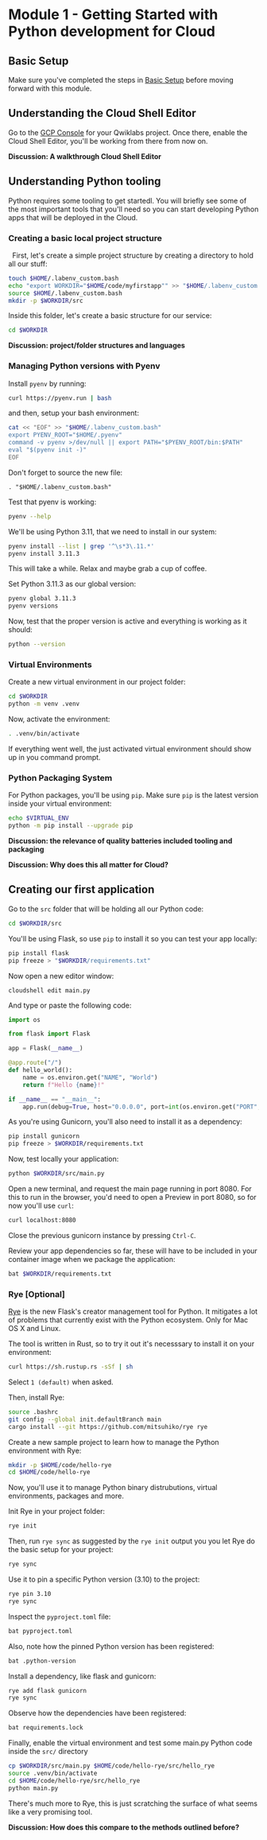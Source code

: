 # Module 1 - Getting Started with Python development for Cloud

## Basic Setup

Make sure you've completed the steps in [Basic Setup](./Readme.md) before moving forward with this module.

## Understanding the Cloud Shell Editor

Go to the [GCP Console](https://console.cloud.google.com) for your Qwiklabs project. Once there, enable the Cloud Shell Editor, you'll be working from there from now on.

**Discussion: A walkthrough Cloud Shell Editor**

## Understanding Python tooling

Python requires some tooling to get startedl. You will briefly see some of the most important tools that you'll need so you can start developing Python apps that will be deployed in the Cloud.

### Creating a basic local project structure
 
First, let's create a simple project structure by creating a directory to hold all our stuff:

```bash
touch $HOME/.labenv_custom.bash
echo "export WORKDIR="$HOME/code/myfirstapp"" >> "$HOME/.labenv_custom.bash"
source $HOME/.labenv_custom.bash
mkdir -p $WORKDIR/src
```

Inside this folder, let's create a basic structure for our service:

```bash
cd $WORKDIR
```

**Discussion: project/folder structures and languages**

### Managing Python versions with Pyenv

Install `pyenv` by running:

```bash
curl https://pyenv.run | bash
```

and then, setup your bash environment:
```bash
cat << "EOF" >> "$HOME/.labenv_custom.bash"
export PYENV_ROOT="$HOME/.pyenv"
command -v pyenv >/dev/null || export PATH="$PYENV_ROOT/bin:$PATH"
eval "$(pyenv init -)"
EOF
```

Don't forget to source the new file:
```
. "$HOME/.labenv_custom.bash"
```

Test that pyenv is working:
```bash
pyenv --help
```

We'll be using Python 3.11, that we need to install in our system:
```bash
pyenv install --list | grep '^\s*3\.11.*'
pyenv install 3.11.3
```

This will take a while. Relax and maybe grab a cup of coffee.

Set Python 3.11.3 as our global version:
```bash
pyenv global 3.11.3
pyenv versions
```

Now, test that the proper version is active and everything is working as it should:
```bash
python --version
```

### Virtual Environments

Create a new virtual environment in our project folder:
```bash
cd $WORKDIR
python -m venv .venv
```

Now, activate the environment:
```bash
. .venv/bin/activate
```

If everything went well, the just activated virtual environment should show up in you command prompt.

### Python Packaging System

For Python packages, you'll be using `pip`. Make sure `pip` is the latest version inside your virtual environment:

```bash
echo $VIRTUAL_ENV
python -m pip install --upgrade pip
```

**Discussion: the relevance of quality batteries included tooling and packaging**

**Discussion: Why does this all matter for Cloud?**

## Creating our first application

Go to the `src` folder that will be holding all our Python code:

```bash
cd $WORKDIR/src
```

You'll be using Flask, so use `pip` to install it so you can test your app locally:
```bash
pip install flask
pip freeze > "$WORKDIR/requirements.txt"
```

Now open a new editor window:
```
cloudshell edit main.py
```

And type or paste the following code:
```python
import os

from flask import Flask

app = Flask(__name__)

@app.route("/")
def hello_world():
    name = os.environ.get("NAME", "World")
    return f"Hello {name}!"

if __name__ == "__main__":
    app.run(debug=True, host="0.0.0.0", port=int(os.environ.get("PORT", 8080)))
```

As you're using Gunicorn, you'll also need to install it as a dependency:

```bash
pip install gunicorn
pip freeze > $WORKDIR/requirements.txt
```

Now, test locally your application:

```bash
python $WORKDIR/src/main.py
```

Open a new terminal, and request the main page running in port 8080. For this to run in the browser, you'd need to open a Preview in port 8080, so for now you'll use `curl`:
```bash
curl localhost:8080
```

Close the previous gunicorn instance by pressing `Ctrl-C`.

Review your app dependencies so far, these will have to be included in your container image when we package the application:

```bash
bat $WORKDIR/requirements.txt
```

### Rye [Optional]

[Rye](https://github.com/mitsuhiko/rye) is the new Flask's creator management tool for Python. It mitigates a lot of problems that currently exist with the Python ecosystem. Only for Mac OS X and Linux.

The tool is written in Rust, so to try it out it's necesssary to install it on your environment:

```bash
curl https://sh.rustup.rs -sSf | sh
```

Select `1 (default)` when asked.

Then, install Rye:
```bash
source .bashrc
git config --global init.defaultBranch main
cargo install --git https://github.com/mitsuhiko/rye rye
```

Create a new sample project to learn how to manage the Python environment with Rye:
```bash
mkdir -p $HOME/code/hello-rye
cd $HOME/code/hello-rye
```

Now, you'll use it to manage Python binary distrubutions, virtual environments, packages and more.

Init Rye in your project folder:
```bash
rye init
```

Then, run `rye sync` as suggested by the `rye init` output you you let Rye do the basic setup for your project:
```bash
rye sync
```

Use it to pin a specific Python version (3.10) to the project:
```bash
rye pin 3.10
rye sync
```

Inspect the `pyproject.toml` file:
```bash
bat pyproject.toml
```

Also, note how the pinned Python version has been registered:
```bash
bat .python-version
```

Install a dependency, like flask and gunicorn:
```bash
rye add flask gunicorn
rye sync
```

Observe how the dependencies have been registered:
```bash
bat requirements.lock
```

Finally, enable the virtual environment and test some main.py Python code inside the `src/` directory
```bash
cp $WORKDIR/src/main.py $HOME/code/hello-rye/src/hello_rye
source .venv/bin/activate
cd $HOME/code/hello-rye/src/hello_rye
python main.py
```

There's much more to Rye, this is just scratching the surface of what seems like a very promising tool.

**Discussion: How does this compare to the methods outlined before?**